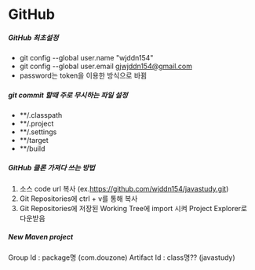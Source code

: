 # GitHub


##### GitHub 최초설정
+ git config --global user.name "wjddn154"
+ git config --global user.email gjwjddn154@gmail.com
+ password는 token을 이용한 방식으로 바뀜


##### git commit 할때 주로 무시하는 파일 설정
+ **/.classpath
+ **/.project
+ **/.settings
+ **/target
+ **/build


##### GitHub 클론 가져다 쓰는 방법
1. 소스 code url 복사 (ex.https://github.com/wjddn154/javastudy.git)
2. Git Repositories에 ctrl + v를 통해 복사
3. Git Repositories에 저장된 Working Tree에 import 시켜 Project Explorer로 다운받음


##### New Maven project
Group Id : package명 (com.douzone)
Artifact Id : class명?? (javastudy)